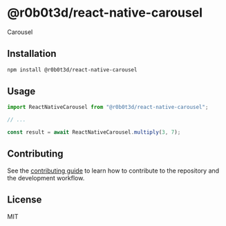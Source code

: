 # @r0b0t3d/react-native-carousel

Carousel

## Installation

```sh
npm install @r0b0t3d/react-native-carousel
```

## Usage

```js
import ReactNativeCarousel from "@r0b0t3d/react-native-carousel";

// ...

const result = await ReactNativeCarousel.multiply(3, 7);
```

## Contributing

See the [contributing guide](CONTRIBUTING.md) to learn how to contribute to the repository and the development workflow.

## License

MIT
